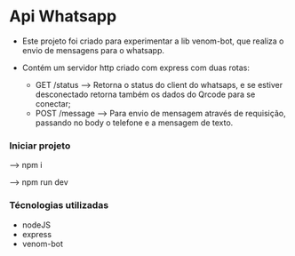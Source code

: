 # Api Whatsapp

* Este projeto foi criado para experimentar a lib venom-bot, que realiza o envio de mensagens para o whatsapp. 

* Contém um servidor http criado com express com duas rotas:
  - GET /status --> Retorna o status do client do whatsaps, e se estiver desconectado retorna também os dados do Qrcode para se conectar;
  - POST /message --> Para envio de mensagem através de requisição, passando no body o telefone e a mensagem de texto.


### Iniciar projeto
--> npm i

--> npm run dev

### Técnologias utilizadas
- nodeJS
- express
- venom-bot

